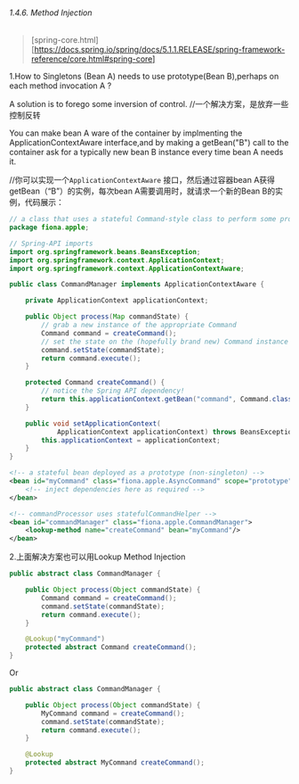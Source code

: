 ###### 1.4.6. Method Injection

> [spring-core.html][https://docs.spring.io/spring/docs/5.1.1.RELEASE/spring-framework-reference/core.html#spring-core]

1.How to Singletons (Bean A)  needs to use prototype(Bean B),perhaps on each method invocation A ?

A solution is to forego some inversion of control. //一个解决方案，是放弃一些控制反转

You can make bean A  ware of the container by implmenting the ApplicationContextAware interface,and by making a getBean("B") call to the container ask for a typically new bean B instance every time bean A needs it.

//你可以实现一个`ApplicationContextAware` 接口，然后通过容器bean A获得getBean（“B”）的实例，每次bean A需要调用时，就请求一个新的Bean B的实例，代码展示：

~~~java
// a class that uses a stateful Command-style class to perform some processing
package fiona.apple;

// Spring-API imports
import org.springframework.beans.BeansException;
import org.springframework.context.ApplicationContext;
import org.springframework.context.ApplicationContextAware;

public class CommandManager implements ApplicationContextAware {

    private ApplicationContext applicationContext;

    public Object process(Map commandState) {
        // grab a new instance of the appropriate Command
        Command command = createCommand();
        // set the state on the (hopefully brand new) Command instance
        command.setState(commandState);
        return command.execute();
    }

    protected Command createCommand() {
        // notice the Spring API dependency!
        return this.applicationContext.getBean("command", Command.class);
    }

    public void setApplicationContext(
            ApplicationContext applicationContext) throws BeansException {
        this.applicationContext = applicationContext;
    }
}
~~~

~~~xml
<!-- a stateful bean deployed as a prototype (non-singleton) -->
<bean id="myCommand" class="fiona.apple.AsyncCommand" scope="prototype">
    <!-- inject dependencies here as required -->
</bean>

<!-- commandProcessor uses statefulCommandHelper -->
<bean id="commandManager" class="fiona.apple.CommandManager">
    <lookup-method name="createCommand" bean="myCommand"/>
</bean>
~~~



2.上面解决方案也可以用Lookup Method Injection

~~~java
public abstract class CommandManager {

    public Object process(Object commandState) {
        Command command = createCommand();
        command.setState(commandState);
        return command.execute();
    }

    @Lookup("myCommand")
    protected abstract Command createCommand();
}
~~~

Or

~~~java
public abstract class CommandManager {

    public Object process(Object commandState) {
        MyCommand command = createCommand();
        command.setState(commandState);
        return command.execute();
    }

    @Lookup
    protected abstract MyCommand createCommand();
}
~~~







